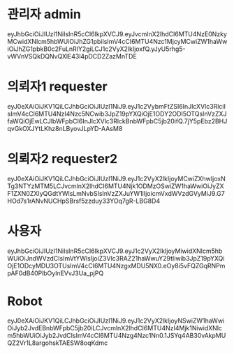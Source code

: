 
# 관리자 admin
eyJhbGciOiJIUzI1NiIsInR5cCI6IkpXVCJ9.eyJvcmlnX2lhdCI6MTU4NzE0NzkyMCwidXNlcm5hbWUiOiJhZG1pbiIsImV4cCI6MTU4Nzc1MjcyMCwiZW1haWwiOiJhZG1pbkB0c2FuLnRlY2giLCJ1c2VyX2lkIjoxfQ.yJyU5rhg5-vWVnVSQkDQNvQXlE43l4pDCD2ZazMnTDE


# 의뢰자1 requester
eyJ0eXAiOiJKV1QiLCJhbGciOiJIUzI1NiJ9.eyJ1c2VybmFtZSI6InJlcXVlc3RlciIsImV4cCI6MTU4NzI4Nzc5NCwib3JpZ19pYXQiOjE1ODY2ODI5OTQsInVzZXJfaWQiOjEwLCJlbWFpbCI6InJlcXVlc3RlckBnbWFpbC5jb20ifQ.7jY5pEbz2BHJqvGkOXJYtLKhz8nLByovJLpYD-AAsM8


# 의뢰자2 requester2
eyJ0eXAiOiJKV1QiLCJhbGciOiJIUzI1NiJ9.eyJ1c2VyX2lkIjoyMCwiZXhwIjoxNTg3NTYzMTM5LCJvcmlnX2lhdCI6MTU4Njk1ODMzOSwiZW1haWwiOiJyZXF1ZXN0ZXIyQGdtYWlsLmNvbSIsInVzZXJuYW1lIjoicmVxdWVzdGVyMiJ9.G7HOd7s1rANvNUCHpSBrsf5zzduy33YOq7gR-LBG8D4


# 사용자
eyJhbGciOiJIUzI1NiIsInR5cCI6IkpXVCJ9.eyJ1c2VyX2lkIjoyMiwidXNlcm5hbWUiOiJndWVzdCIsImVtYWlsIjoiZ3Vlc3RAZ21haWwuY29tIiwib3JpZ19pYXQiOjE1ODcyMDU3OTUsImV4cCI6MTU4NzgxMDU5NX0.eOy8i5vFQZGqRNPmpAF0dB40PlbOylnEVvJ3Ua_pjPQ

# Robot
eyJ0eXAiOiJKV1QiLCJhbGciOiJIUzI1NiJ9.eyJ1c2VyX2lkIjoyNSwiZW1haWwiOiJyb2JvdEBnbWFpbC5jb20iLCJvcmlnX2lhdCI6MTU4NzI4Mjk1NiwidXNlcm5hbWUiOiJyb2JvdCIsImV4cCI6MTU4Nzg4Nzc1Nn0.1JSYq4AB30vAkpMUQZ2Vr1L8argohskTAESW8oqKdmc